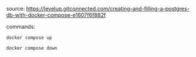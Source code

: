 source: https://levelup.gitconnected.com/creating-and-filling-a-postgres-db-with-docker-compose-e1607f6f882f

commands:

    docker compose up

    docker compose down
